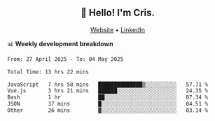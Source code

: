 
<h2 align="center">👋 Hello! I'm Cris.</h2>
<p align="center">
  <a href="https://www.criscunas.dev">Website</a> •
  <a href="https://www.linkedin.com/in/cristophercunas/">LinkedIn</a> 
</p>


📊 **Weekly development breakdown**
<!--START_SECTION:waka-->

```txt
From: 27 April 2025 - To: 04 May 2025

Total Time: 13 hrs 22 mins

JavaScript   7 hrs 58 mins   ██████████████▒░░░░░░░░░░   57.71 %
Vue.js       3 hrs 21 mins   ██████░░░░░░░░░░░░░░░░░░░   24.35 %
Bash         1 hr            ██░░░░░░░░░░░░░░░░░░░░░░░   07.34 %
JSON         37 mins         █░░░░░░░░░░░░░░░░░░░░░░░░   04.51 %
Other        26 mins         ▓░░░░░░░░░░░░░░░░░░░░░░░░   03.14 %
```

<!--END_SECTION:waka-->
